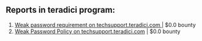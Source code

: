 ## Reports in teradici program:
1. [Weak password requirement on techsupport.teradici.com ](https://hackerone.com/reports/227659) | $0.0 bounty
2. [Weak Password Policy on techsupport.teradici.com](https://hackerone.com/reports/228323) | $0.0 bounty